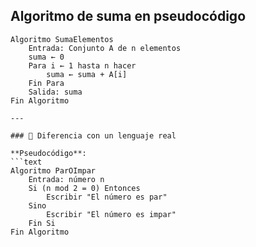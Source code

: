 ## Algoritmo de suma en pseudocódigo

```text
Algoritmo SumaElementos
    Entrada: Conjunto A de n elementos
    suma ← 0
    Para i ← 1 hasta n hacer
        suma ← suma + A[i]
    Fin Para
    Salida: suma
Fin Algoritmo

---

### 🔹 Diferencia con un lenguaje real

**Pseudocódigo**:
```text
Algoritmo ParOImpar
    Entrada: número n
    Si (n mod 2 = 0) Entonces
        Escribir "El número es par"
    Sino
        Escribir "El número es impar"
    Fin Si
Fin Algoritmo
